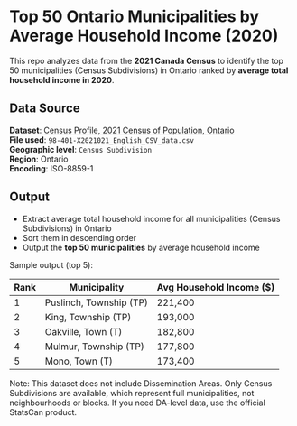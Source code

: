 # Top 50 Ontario Municipalities by Average Household Income (2020)

This repo analyzes data from the **2021 Canada Census** to identify the top 50 municipalities (Census Subdivisions) in Ontario ranked by **average total household income in 2020**.

## Data Source
**Dataset**: [Census Profile, 2021 Census of Population, Ontario](<https://www12.statcan.gc.ca/census-recensement/2021/dp-pd/prof/details/download-telecharger/comp/GetFile.cfm?Lang=E&FILETYPE=CSV&GEONO=021>)  
**File used**: `98-401-X2021021_English_CSV_data.csv`  
**Geographic level**: `Census Subdivision`  
**Region**: Ontario  
**Encoding**: ISO-8859-1

## Output

- Extract average total household income for all municipalities (Census Subdivisions) in Ontario
- Sort them in descending order
- Output the **top 50 municipalities** by average household income

Sample output (top 5):

| Rank | Municipality            | Avg Household Income (\$) |
| ---- | ----------------------- | ------------------------- |
| 1    | Puslinch, Township (TP) | 221,400                   |
| 2    | King, Township (TP)     | 193,000                   |
| 3    | Oakville, Town (T)      | 182,800                   |
| 4    | Mulmur, Township (TP)   | 177,800                   |
| 5    | Mono, Town (T)          | 173,400                   |

Note: This dataset does not include Dissemination Areas. Only Census Subdivisions are available, which represent full municipalities, not neighbourhoods or blocks.
If you need DA-level data, use the official StatsCan product.
